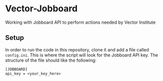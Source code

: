# Vector-Jobboard
Working with Jobboard API to perform actions needed by Vector Institute

## Setup
In order to run the code in this repository, clone it and add a file called `config.ini`. This is where the script will look for the Jobboard API key. The structure of the file should like the following:

```
[JOBBOARD]
api_key = <your_key_here>
```
